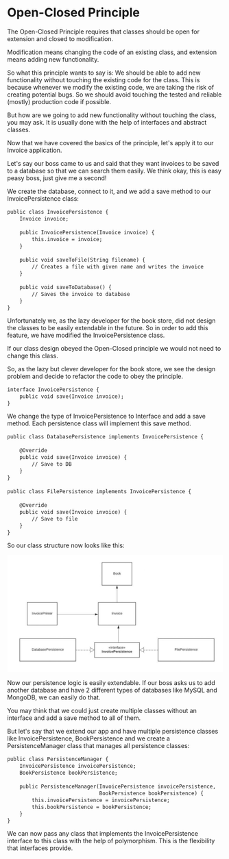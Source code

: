 # Open-Closed Principle
The Open-Closed Principle requires that classes should be open for extension and closed to modification.

Modification means changing the code of an existing class, and extension means adding new functionality.

So what this principle wants to say is: We should be able to add new functionality without touching the existing code for the class. This is because whenever we modify the existing code, we are taking the risk of creating potential bugs. So we should avoid touching the tested and reliable (mostly) production code if possible.

But how are we going to add new functionality without touching the class, you may ask. It is usually done with the help of interfaces and abstract classes.

Now that we have covered the basics of the principle, let's apply it to our Invoice application.

Let's say our boss came to us and said that they want invoices to be saved to a database so that we can search them easily. We think okay, this is easy peasy boss, just give me a second!

We create the database, connect to it, and we add a save method to our InvoicePersistence class:

    public class InvoicePersistence {
        Invoice invoice;
    
        public InvoicePersistence(Invoice invoice) {
            this.invoice = invoice;
        }
    
        public void saveToFile(String filename) {
            // Creates a file with given name and writes the invoice
        }
    
        public void saveToDatabase() {
            // Saves the invoice to database
        }
    }
Unfortunately we, as the lazy developer for the book store, did not design the classes to be easily extendable in the future. So in order to add this feature, we have modified the InvoicePersistence class.

If our class design obeyed the Open-Closed principle we would not need to change this class.

So, as the lazy but clever developer for the book store, we see the design problem and decide to refactor the code to obey the principle.

    interface InvoicePersistence {
        public void save(Invoice invoice);
    }
We change the type of InvoicePersistence to Interface and add a save method. Each persistence class will implement this save method.

    public class DatabasePersistence implements InvoicePersistence {
    
        @Override
        public void save(Invoice invoice) {
            // Save to DB
        }
    }

    public class FilePersistence implements InvoicePersistence {
    
        @Override
        public void save(Invoice invoice) {
            // Save to file
        }
    }
So our class structure now looks like this:

![diagram](./img.png)

Now our persistence logic is easily extendable. If our boss asks us to add another database and have 2 different types of databases like MySQL and MongoDB, we can easily do that.

You may think that we could just create multiple classes without an interface and add a save method to all of them.

But let's say that we extend our app and have multiple persistence classes like InvoicePersistence, BookPersistence and we create a PersistenceManager class that manages all persistence classes:
    
    public class PersistenceManager {
        InvoicePersistence invoicePersistence;
        BookPersistence bookPersistence;
    
        public PersistenceManager(InvoicePersistence invoicePersistence,
                                  BookPersistence bookPersistence) {
            this.invoicePersistence = invoicePersistence;
            this.bookPersistence = bookPersistence;
        }
    }
We can now pass any class that implements the InvoicePersistence interface to this class with the help of polymorphism. This is the flexibility that interfaces provide.